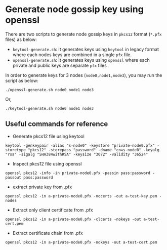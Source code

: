 # Generate node gossip key using openssl

There are two scripts to generate node gossip keys in `pkcs12` format (`*.pfx` files) as below: 
- `keytool-generate.sh`: It generates keys using `keytool` in legacy format where each nodes keys are combined in a single `pfx` file.
- `openssl-generate.sh`: It generates keys using `openssl` where each private and public keys are separate `pfx` files

In order to generate keys for 3 nodes (`node0,node1,node3`), you may run the script as below:

```
./openssl-generate.sh node0 node1 node3
```

Or,

```
./keytool-generate.sh node0 node1 node3
```

## Useful commands for reference

* Generate pkcs12 file using keytool

```
keytool -genkeypair -alias "s-node0" -keystore "private-node0.pfx" -storetype "pkcs12" -storepass "password" -dname "cn=s-node0" -keyalg "rsa" -sigalg "SHA384withRSA" -keysize "3072" -validity "36524"
```

* Inspect pkcs12 file using openssl

```
openssl pkcs12 -info -in private-node0.pfx -passin pass:password -passout pass:password
```

* extract private key from .pfx

```
openssl pkcs12 -in a-private-node0.pfx -nocerts -out a-test-key.pem -nodes
```

* Extract only client certificate from .pfx

```
openssl pkcs12 -in a-private-node0.pfx -clcerts -nokeys -out a-test-cert.pem
```

* Extract certificate chain from .pfx

```
openssl pkcs12 -in a-private-node0.pfx -nokeys -out a-test-cert.pem
```
